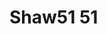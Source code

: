 <a name="material" />

# Shaw51 51
<script type="application/ld+json">
  {
    "@context": "https://schema.org/",
    "@type": "ChemicalSubstance",
    "http://purl.org/dc/terms/conformsTo":
      {
        "@type": "CreativeWork",
        "@id": "https://bioschemas.org/profiles/ChemicalSubstance/0.4-RELEASE/"
      },
    "@id": "https://egonw.github.io/nanowiki/nanowiki81.html#material",
    "name": "Shaw51 51",
    "sameAs": "http://127.0.0.1/mediawiki/index.php/Special:URIResolver/Shaw51_51"
  }
</script>

